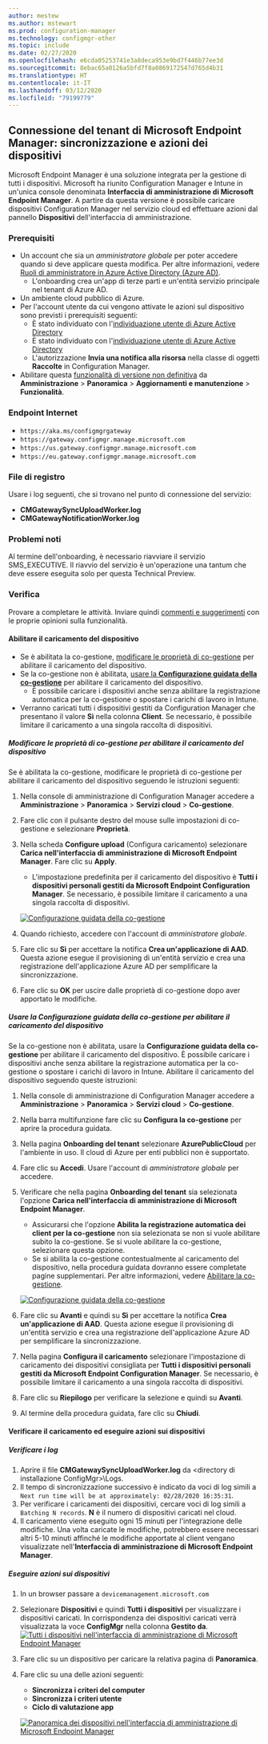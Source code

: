 ```yaml
---
author: mestew
ms.author: mstewart
ms.prod: configuration-manager
ms.technology: configmgr-other
ms.topic: include
ms.date: 02/27/2020
ms.openlocfilehash: e6cda05253741e3a8deca953e9bd7f446b77ee3d
ms.sourcegitcommit: 8ebac65a0126a5bfd7f8a0869172547d765d4b31
ms.translationtype: HT
ms.contentlocale: it-IT
ms.lasthandoff: 03/12/2020
ms.locfileid: "79199779"
---
```

## <a name="bkmk_attach"></a> Connessione del tenant di Microsoft Endpoint Manager: sincronizzazione e azioni dei dispositivi
<!--3555758 live 3/4/2020-->
Microsoft Endpoint Manager è una soluzione integrata per la gestione di tutti i dispositivi. Microsoft ha riunito Configuration Manager e Intune in un'unica console denominata **Interfaccia di amministrazione di Microsoft Endpoint Manager**. A partire da questa versione è possibile caricare dispositivi Configuration Manager nel servizio cloud ed effettuare azioni dal pannello **Dispositivi**  dell'interfaccia di amministrazione.

### <a name="prerequisites"></a>Prerequisiti

- Un account che sia un *amministratore globale* per poter accedere quando si deve applicare questa modifica. Per altre informazioni, vedere [Ruoli di amministratore in Azure Active Directory (Azure AD)](https://docs.microsoft.com/azure/role-based-access-control/rbac-and-directory-admin-roles#azure-ad-administrator-roles).
   - L'onboarding crea un'app di terze parti e un'entità servizio principale nel tenant di Azure AD.
- Un ambiente cloud pubblico di Azure.
- Per l'account utente da cui vengono attivate le azioni sul dispositivo sono previsti i prerequisiti seguenti:
   - È stato individuato con l'[individuazione utente di Azure Active Directory](/configmgr/core/servers/deploy/configure/about-discovery-methods#azureaddisc)
   - È stato individuato con l'[individuazione utente di Azure Active Directory](/configmgr/core/servers/deploy/configure/about-discovery-methods#bkmk_aboutUser)
   - L'autorizzazione **Invia una notifica alla risorsa** nella classe di oggetti **Raccolte** in Configuration Manager.
- Abilitare questa [funzionalità di versione non definitiva](/configmgr/core/servers/manage/pre-release-features) da **Amministrazione** > **Panoramica** > **Aggiornamenti e manutenzione** > **Funzionalità**.

### <a name="internet-endpoints"></a>Endpoint Internet

- `https://aka.ms/configmgrgateway`
- `https://gateway.configmgr.manage.microsoft.com`
- `https://us.gateway.configmgr.manage.microsoft.com`
- `https://eu.gateway.configmgr.manage.microsoft.com`



### <a name="log-files"></a>File di registro
Usare i log seguenti, che si trovano nel punto di connessione del servizio:

- **CMGatewaySyncUploadWorker.log**
- **CMGatewayNotificationWorker.log** 

### <a name="known-issues"></a>Problemi noti

Al termine dell'onboarding, è necessario riavviare il servizio SMS_EXECUTIVE. Il riavvio del servizio è un'operazione una tantum che deve essere eseguita solo per questa Technical Preview.

### <a name="try-it-out"></a>Verifica

Provare a completare le attività. Inviare quindi [commenti e suggerimenti](/sccm/core/understand/find-help#product-feedback) con le proprie opinioni sulla funzionalità.

#### <a name="enable-device-upload"></a>Abilitare il caricamento del dispositivo

- Se è abilitata la co-gestione, [modificare le proprietà di co-gestione](#bkmk_edit) per abilitare il caricamento del dispositivo.
- Se la co-gestione non è abilitata, [usare la **Configurazione guidata della co-gestione**](#bkmk_config) per abilitare il caricamento del dispositivo.
   - È possibile caricare i dispositivi anche senza abilitare la registrazione automatica per la co-gestione o spostare i carichi di lavoro in Intune.
- Verranno caricati tutti i dispositivi gestiti da Configuration Manager che presentano il valore **Sì** nella colonna **Client**. Se necessario, è possibile limitare il caricamento a una singola raccolta di dispositivi.   

##### <a name="bkmk_edit"></a> Modificare le proprietà di co-gestione per abilitare il caricamento del dispositivo

Se è abilitata la co-gestione, modificare le proprietà di co-gestione per abilitare il caricamento del dispositivo seguendo le istruzioni seguenti:

1. Nella console di amministrazione di Configuration Manager accedere a **Amministrazione** > **Panoramica** > **Servizi cloud** > **Co-gestione**.
1. Fare clic con il pulsante destro del mouse sulle impostazioni di co-gestione e selezionare **Proprietà**.
1. Nella scheda **Configure upload** (Configura caricamento) selezionare **Carica nell'interfaccia di amministrazione di Microsoft Endpoint Manager**. Fare clic su **Apply**.
   - L'impostazione predefinita per il caricamento del dispositivo è **Tutti i dispositivi personali gestiti da Microsoft Endpoint Configuration Manager**. Se necessario, è possibile limitare il caricamento a una singola raccolta di dispositivi.

   [![Configurazione guidata della co-gestione](../../media/3555758-configure-upload.png)](../../media/3555758-configure-upload.png#lightbox)
1. Quando richiesto, accedere con l'account di *amministratore globale*.
1. Fare clic su **Sì** per accettare la notifica **Crea un'applicazione di AAD**. Questa azione esegue il provisioning di un'entità servizio e crea una registrazione dell'applicazione Azure AD per semplificare la sincronizzazione.
1. Fare clic su **OK** per uscire dalle proprietà di co-gestione dopo aver apportato le modifiche.


##### <a name="bkmk_config"></a> Usare la Configurazione guidata della co-gestione per abilitare il caricamento del dispositivo
Se la co-gestione non è abilitata, usare la **Configurazione guidata della co-gestione** per abilitare il caricamento del dispositivo. È possibile caricare i dispositivi anche senza abilitare la registrazione automatica per la co-gestione o spostare i carichi di lavoro in Intune. Abilitare il caricamento del dispositivo seguendo queste istruzioni:

1. Nella console di amministrazione di Configuration Manager accedere a **Amministrazione** > **Panoramica** > **Servizi cloud** > **Co-gestione**.
1. Nella barra multifunzione fare clic su **Configura la co-gestione** per aprire la procedura guidata.
1. Nella pagina **Onboarding del tenant** selezionare **AzurePublicCloud** per l'ambiente in uso. Il cloud di Azure per enti pubblici non è supportato.
1. Fare clic su **Accedi**. Usare l'account di *amministratore globale* per accedere.
1. Verificare che nella pagina **Onboarding del tenant** sia selezionata l'opzione **Carica nell'interfaccia di amministrazione di Microsoft Endpoint Manager**.
   - Assicurarsi che l'opzione **Abilita la registrazione automatica dei client per la co-gestione** non sia selezionata se non si vuole abilitare subito la co-gestione. Se si vuole abilitare la co-gestione, selezionare questa opzione.
   - Se si abilita la co-gestione contestualmente al caricamento del dispositivo, nella procedura guidata dovranno essere completate pagine supplementari. Per altre informazioni, vedere [Abilitare la co-gestione](/sccm/comanage/how-to-enable).

   [![Configurazione guidata della co-gestione](../../media/3555758-comanagement-wizard.png)](../../media/3555758-comanagement-wizard.png#lightbox)
1. Fare clic su **Avanti** e quindi su **Sì** per accettare la notifica **Crea un'applicazione di AAD**. Questa azione esegue il provisioning di un'entità servizio e crea una registrazione dell'applicazione Azure AD per semplificare la sincronizzazione.
1. Nella pagina **Configura il caricamento** selezionare l'impostazione di caricamento dei dispositivi consigliata per **Tutti i dispositivi personali gestiti da Microsoft Endpoint Configuration Manager**. Se necessario, è possibile limitare il caricamento a una singola raccolta di dispositivi.
1. Fare clic su **Riepilogo** per verificare la selezione e quindi su **Avanti**.
1. Al termine della procedura guidata, fare clic su **Chiudi**.  


#### <a name="bkmk_review"></a> Verificare il caricamento ed eseguire azioni sui dispositivi

##### <a name="review-logs"></a>Verificare i log

1. Aprire il file **CMGatewaySyncUploadWorker.log** da &lt;directory di installazione ConfigMgr>\Logs.
1. Il tempo di sincronizzazione successivo è indicato da voci di log simili a `Next run time will be at approximately: 02/28/2020 16:35:31`.
1. Per verificare i caricamenti dei dispositivi, cercare voci di log simili a `Batching N records`. **N** è il numero di dispositivi caricati nel cloud. 
1. Il caricamento viene eseguito ogni 15 minuti per l'integrazione delle modifiche. Una volta caricate le modifiche, potrebbero essere necessari altri 5-10 minuti affinché le modifiche apportate al client vengano visualizzate nell'**Interfaccia di amministrazione di Microsoft Endpoint Manager**.

##### <a name="perform-device-actions"></a>Eseguire azioni sui dispositivi

1. In un browser passare a `devicemanagement.microsoft.com`
1. Selezionare **Dispositivi** e quindi **Tutti i dispositivi** per visualizzare i dispositivi caricati. In corrispondenza dei dispositivi caricati verrà visualizzata la voce **ConfigMgr** nella colonna **Gestito da**.
   [![Tutti i dispositivi nell'interfaccia di amministrazione di Microsoft Endpoint Manager](../../media/3555758-all-devices.png)](../../media/3555758-all-devices.png#lightbox)
1. Fare clic su un dispositivo per caricare la relativa pagina di **Panoramica**.
1. Fare clic su una delle azioni seguenti:
   - **Sincronizza i criteri del computer**
   - **Sincronizza i criteri utente**
   - **Ciclo di valutazione app**

   [![Panoramica dei dispositivi nell'interfaccia di amministrazione di Microsoft Endpoint Manager](../../media/3555758-device-overview-actions.png)](../../media/3555758-device-overview-actions.png#lightbox)